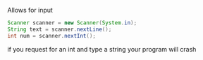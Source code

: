 Allows for input
```java
Scanner scanner = new Scanner(System.in);
String text = scanner.nextLine();
int num = scanner.nextInt();
```

if you request for an int and type a string your program will crash
